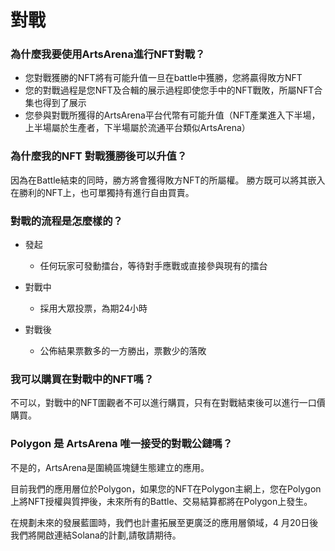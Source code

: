 # 對戰


### 為什麼我要使用ArtsArena進行NFT對戰？
- 您對戰獲勝的NFT將有可能升值一旦在battle中獲勝，您將贏得敗方NFT
- 您的對戰過程是您NFT及合輯的展示過程即使您手中的NFT戰敗，所屬NFT合集也得到了展示
- 您參與對戰所獲得的ArtsArena平台代幣有可能升值（NFT產業進入下半場，上半場屬於生產者，下半場屬於流通平台類似ArtsArena）

### 為什麼我的NFT 對戰獲勝後可以升值？
因為在Battle結束的同時，勝方將會獲得敗方NFT的所屬權。 勝方既可以將其嵌入在勝利的NFT上，也可單獨持有進行自由買賣。

### 對戰的流程是怎麼樣的？
- 發起

  - 任何玩家可發動擂台，等待對手應戰或直接參與現有的擂台

- 對戰中

  - 採用大眾投票，為期24小時

- 對戰後

  - 公佈結果票數多的一方勝出，票數少的落敗

### 我可以購買在對戰中的NFT嗎？
不可以，對戰中的NFT圍觀者不可以進行購買，只有在對戰結束後可以進行一口價購買。

### Polygon 是 ArtsArena 唯一接受的對戰公鏈嗎？
不是的，ArtsArena是圍繞區塊鏈生態建立的應用。

目前我們的應用層位於Polygon，如果您的NFT在Polygon主網上，您在Polygon上將NFT授權與質押後，未來所有的Battle、交易結算都將在Polygon上發生。

在規劃未來的發展藍圖時，我們也計畫拓展至更廣泛的應用層領域，4 月20日後我們將開啟連結Solana的計劃,請敬請期待。